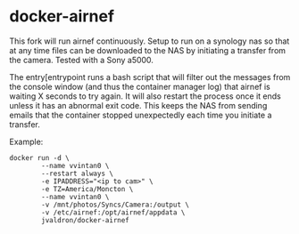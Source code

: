 # docker-airnef

This fork will run airnef continuously.  Setup to run on a synology nas so that at any time files can be downloaded to the NAS by initiating a transfer from the camera.  Tested with a Sony a5000.

The entry[entrypoint runs a bash script that will filter out the messages from the console window (and thus the container manager log) that airnef is waiting X seconds to try again.  It will also restart the process once it ends unless it has an abnormal exit code.  This keeps the NAS from sending emails that the container stopped unexpectedly each time you initiate a transfer.

Example:
```
docker run -d \
        --name vvintan0 \
        --restart always \
        -e IPADDRESS="<ip to cam>" \
        -e TZ=America/Moncton \
        --name vvintan0 \
        -v /mnt/photos/Syncs/Camera:/output \
        -v /etc/airnef:/opt/airnef/appdata \
        jvaldron/docker-airnef
```
